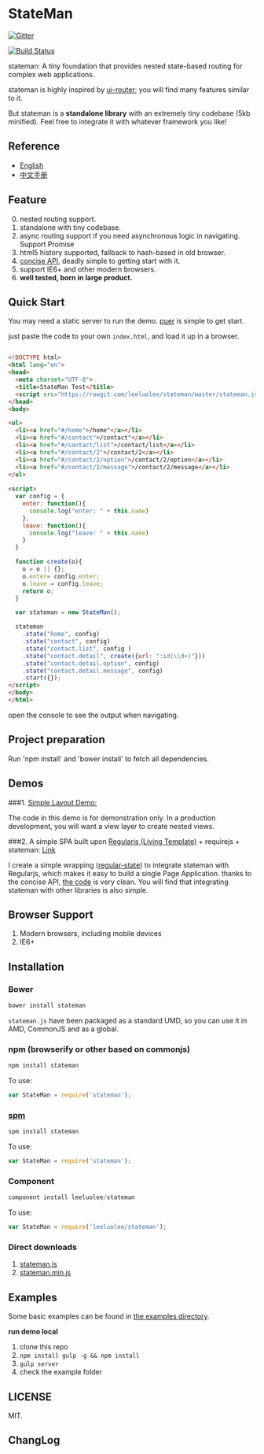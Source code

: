 StateMan
=======

[![Gitter](https://badges.gitter.im/Join%20Chat.svg)](https://gitter.im/leeluolee/stateman?utm_source=badge&utm_medium=badge&utm_campaign=pr-badge&utm_content=badge)


[![Build Status](http://img.shields.io/travis/regularjs/regular/master.svg?style=flat-square)](http://travis-ci.org/regularjs/regular)


stateman: A tiny foundation that provides nested state-based routing for complex web applications. 


stateman is highly inspired by [ui-router](https://github.com/angular-ui/ui-router); you will find many features similar to it.

But stateman is a __standalone library__ with an extremely tiny codebase (5kb minified). Feel free to integrate it with whatever framework you like! 



## Reference

- [English](http://leeluolee.github.io/stateman/)
- [中文手册](http://leeluolee.github.io/stateman/?API-zh)


## Feature

0. nested routing support.
1. standalone with tiny codebase.
2. async routing support if you need asynchronous logic in navigating. Support Promise
3. html5 history supported, fallback to hash-based in old browser. 
5. [concise API](https://github.com/leeluolee/stateman/tree/master/docs/API.md), deadly simple to getting start with it.
6. support IE6+ and other modern browsers.
7. __well tested, born in large product.__


## Quick Start

You may need a static server to run the demo. [puer](https://github.com/leeluolee/puer) is simple to get start.

just paste the code to your own `index.html`, and load it up in a browser. 

```html

<!DOCTYPE html>
<html lang="en">
<head>
  <meta charset="UTF-8">
  <title>StateMan Test</title>
  <script src="https://rawgit.com/leeluolee/stateman/master/stateman.js"></script>
</head>
<body>

<ul>
  <li><a href="#/home">/home"</a></li>
  <li><a href="#/contact">/contact"</a></li>
  <li><a href="#/contact/list">/contact/list</a></li>
  <li><a href="#/contact/2">/contact/2</a></li>
  <li><a href="#/contact/2/option">/contact/2/option</a></li>
  <li><a href="#/contact/2/message">/contact/2/message</a></li>
</ul>
  
<script>
  var config = {
    enter: function(){
      console.log("enter: " + this.name)
    },
    leave: function(){
      console.log("leave: " + this.name)
    }
  }

  function create(o){
    o = o || {};
    o.enter= config.enter;
    o.leave = config.leave;
    return o;
  }

  var stateman = new StateMan();

  stateman
    .state("home", config)
    .state("contact", config)
    .state("contact.list", config )
    .state("contact.detail", create({url: ":id(\\d+)"}))
    .state("contact.detail.option", config)
    .state("contact.detail.message", config)
    .start({});
</script>
</body>
</html>

```

open the console to see the output when navigating.

## Project preparation

Run 'npm install' and 'bower install' to fetch all dependencies.

## Demos

###1.  [Simple Layout Demo:](http://leeluolee.github.io/stateman/example/layout.html) 

The code in this demo is for demonstration only. In a production development, you will want a view layer to create nested views.

###2. A simple SPA built upon [Regularjs (Living Template)](https://github.com/regularjs/regular) + requirejs + stateman: [Link](http://regularjs.github.io/regular-state/requirejs/index-min.html)

I create a simple wrapping ([regular-state](https://github.com/regularjs/regular-state)) to integrate stateman with Regularjs, which makes it easy to build a single Page Application.  thanks to the concise API, [the code](https://github.com/regularjs/regular-state/blob/master/example/requirejs/index.js#L83) is very clean. You will find that integrating stateman with other libraries is also simple.




## Browser Support 

1. Modern browsers, including mobile devices
2. IE6+


## Installation

### Bower

```javascript
bower install stateman
```

`stateman.js` have been packaged as a standard UMD, so you can use it in AMD, CommonJS and as a global.

### npm (browserify or other based on commonjs)

```js
npm install stateman
```

To use:

```js
var StateMan = require('stateman');
```

### [spm](http://spmjs.io/package/stateman)

```js
spm install stateman
```

To use:

```js
var StateMan = require('stateman');
```

### Component

```js
component install leeluolee/stateman
```

To use:

```js
var StateMan = require('leeluolee/stateman');
```



### Direct downloads

1. [stateman.js](https://rawgit.com/leeluolee/stateman/master/stateman.js)
2. [stateman.min.js](https://rawgit.com/leeluolee/stateman/master/stateman.min.js)







## Examples

Some basic examples can be found in [the examples directory](https://github.com/leeluolee/stateman/tree/master/example).

__run demo local__

1. clone this repo
2. `npm install gulp -g && npm install`
3. `gulp server`
4.  check the example folder



## LICENSE

MIT.


## ChangLog





